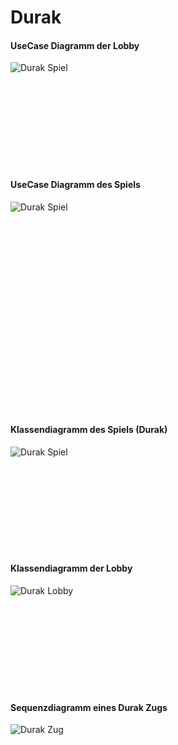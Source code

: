 # Durak

#### UseCase Diagramm der Lobby
![Durak Spiel](https://www.plantuml.com/plantuml/svg/TLD1JiCm4BplA_O8X_A0g8fQK6-Sg7Y04szTgwvThHqA0lwE4rkEGo6dtPd9xdWiRtmG78Qp0J1q21WSibR7W58pzK4x2-1Fsbu4Y_CdOFnUFVN2qwFeJuhTOEMJCuxnUjI15WB7aZYHdObgcDWjixlUeFkZaEwghSA3C9umQ_lW-Fz5YRvPymqmUXTM6S9drtKVc9pVlP0Y7rWJaxr7uJ42YTbfQvnI6NvsIjj4R0U_9DmG4hE_Q398x0CPa_dIrPAET60AMLAwIiBHbx4ewQ3jR2wXzQJfiZ8xrJNvHco4zvaktHY768F2Pj8HDoEVwmMrscNxIL8wW5BYQlNLbfyX5n6jZbw1OxvLct9T0cEU5JB7Ku7pOMeq9L1R-mlAAKAqWWzjie0DhjVQzcQGrBPGncT1j3Gfw3twa3ugbfBY4PjQL18ODVbActeFJFP-BPdfJPmJN-8F "UseCase_Lobby")

<br>
<br>
<br>
<br>
<br>
<br>
<br>
<br>

#### UseCase Diagramm des Spiels
![Durak Spiel](https://www.plantuml.com/plantuml/svg/TLBBRi8m4BplL-on7EW7H2Y2zjeRQk-RP9DO61kj3Qdw-FSws349gBcmymWpkyhMUH9_FchGt7hq5aLrlST62TTUMGFW3igSIEZu3HYUTySrENwX-j29FPlcrMehEFJAyy9WfM69OgM36wxgJiGE3-o-fyOEodJOadQShBMtydzEb1zIVW5eLB3OdnHhbWB9OPedQMSwOTKcCQD9_c3nh1hL9SCCB_vSSoWJBM_N4G36kv7fDCTCZ5TxYk32eiavDglndOpcbehPDCcGvYXJQcbM4LzogObnTQ-uoj1GtNyfxaSYN2LlYUlrJvalCjjjASIDbXoa8R2pzZFobhd8mrp-BWzdMznBqpfmgv8l0ZaTdyk9nG8t6_xq0PGbm3RyXY_x3m00 "UseCase_Spiel")

<br>
<br>
<br>
<br>
<br>
<br>
<br>
<br>
<br>
<br>
<br>
<br>
<br>
<br>
<br>
<br>
<br>
<br>

#### Klassendiagramm des Spiels (Durak)
![Durak Spiel](https://www.plantuml.com/plantuml/svg/PLF1SjCm4BthApI-q5AI2L0uU3WqRQPGwA63Pyg1uI3RQrjOaJ9hYGmk_NTMakquZG-szhrzgzqd-Qgp0gtRAhvnA5f-R_ByBsDTA_LEeDW-CKxFZH9TTosAjaRZT7bZb46-RwI56Msm18nKhYYN1UvL8DVMeioTXRl2w4psm5UHNYEQ_OaeQqHfzbBNl1Ag0yQU6Ijy7Pxj92WUkrfqFW1C8mhuyrV4hTnwz4xR6Fy1j21BMSzo8oDqZI2h4zoYs-wgbDyAp64isXNDDp8BTChNf9DLrRKnVXmtSBeUiAVdA4FQGidEmhH3-k1qQu4IPbDaDgZE46fG-WsF3Pppb6-0N0c9lQkl0NH9QUSdWssWggIMW0Ts6kwOE_OIS73p0erIrELt_ua56g7Bb8UPoTg8XUdkgKjz5eXPlH2FPrDvvuuCt5EpAVz1xuFagscd1XQ_VN3hpP7cg55lmPWqEFwYgs1NutV8mFQJ1HSn-pFa10dTUpz78LK7xRQnmx4w_mBOys5DcMPSFyXYWX5SFyc3NPFyyN0W0x8U3y4hukrDtYRyzMB1atVBvOTakdWlMVg6isTX_0b-_t6vl5mbSGx6ekcV_ddgCXaC7MhHoikCvrOp5V5NT8_eh_yF "Durak Spiel")

<br>
<br>
<br>
<br>
<br>
<br>
<br>
<br>

#### Klassendiagramm der Lobby
![Durak Lobby](https://www.plantuml.com/plantuml/svg/XLJDZjCm4BxxAKQzG7URQWli9OVLjbqa5XQqeaV4mKqcYObhLxP3eOZNuWLuCSQntKqBAhaucU-RRtxZM-kuSTr6mbrdU0iFUht-pfXjXTfompS_6D2pbDpQ1I_QskXEbKijjO5T8nmEO6rAD05QI-Ao7dlMWtFdZ5Xt3kyBhLPYZt0LuBanUlUNqwhXfTu9LKF5fKN6VZ9MU1rORGLAD13oob3KgD3srZo00R3-rM2DKjrXLGabqA1wFkIF1yoLxy8P_46ZBPepX0KAPz1BZ2bPfHs2nChrZ8zQIbHv__vUE1jB29NwZ-oriGw9P1Yg4hntghUVHwpsKbSL1GyjYDL--XmWhdPeoJcY9a-TYeJCzyBI4FesABx12Moua1FOxifnQgQIkguF-1F2EnkHgFgltiMU78ygfKx1lfscnjMUDpBY_olW4i8qepryd0GBnaF8BxhrEc_z4KrKufvujCFKm8NMAVgUnlTez3jVIGxtoZqfBnlk3fAA5uqHHKFrFchh-bP5opXIjaPyvGu_97lanMecC72W6AYwJSWmhNHBEGvopjvmLRO-Bw2imow1eu7uTGoCvlUlXlpfJu6vjGVLeoudTPZ5yqKyNyRpLJollJzZOUz6in5a6OokfjEBKH9aBFs4ezbqUkqPkcU6WUT0M-OSh560fXi1C2otWvlesPCll6voYeFBmVVwvanq60GFvYZJJoa7rRdzYSB5a77iFZku3xB8eKmN1YcHnorj9LsGVm00 "Durak Lobby")

<br>
<br>
<br>
<br>
<br>
<br>
<br>
<br>

#### Sequenzdiagramm eines Durak Zugs

![Durak Zug](https://www.plantuml.com/plantuml/svg/hLNBZjl64jttLnHy5zV6M8QroS983C_uuGHnW20A4i3mfYYMo8wQnN5tKy8eoD_u6xoQdNuiLIZI92LdaXYPXJZihiSvfnvybZB6t3K1NdGHj_2sgvnBMy_N6B61tnt8tohV18AKer-hgTD3k8ontJzlGnkX2BZUsk4wj_6gZIN5pr_9MnNRZakxtjS-qtZzgkKyyRD4BpdxV7Fg6N3FhoCHts4pHhVxSs16Zzvtn6lwWLB2YYw3hxWXph2M7uhW_fXAadhhNfitVaDlFDDvxEdjARB_uViEvt5NDPRjtdC56mo9dFl_ual-d4DL4kuj7y4bLv44GRm7c02NmzN9kIDMTM1rap8rUfHkKc_x2yLCllGLHRtOVJ4i2UTtc0aKnX8MJpK9B1ON5q-0eYI6xr5ImJiEL14xRkKbq2O_0IoWzXGXPRN883g3Kl2RZNDEmqYq7LnSWDXk9OqOv-5S7dBywdXRgMC3F_j6tD-IpnAK3zrWX-A_MCmYE1VQzXeAdmmRpzJu1XuBsBQakKZicoOFzjXj1fkiUS6dB7Gg2dBJjwx-00e4mwfwc18b7ZemCTG6PeHs62GXnJwLMM38a6FNlvtvN0VCXz57qOaSQLsVcz-jcSMdaCXwzImVIc476iXZ7yAXYyVROUw8Itt2fDIgjR0MPeaQaUugjEijx7qijUfoO7LNLGiIvD5JCUYpcsWeyDzGDINQEwQjdZnynrsZYIG41b7u5CVblEKadK0QwznnzT_Kn2oDe3NB7EXOix_LNEWlO1Hz1FiFP7-XUaSmjIkgZn-ZSkPsNQllEV5JiJ_JzVVBBehx5N6N3nJ9SuK5FHXbCt-fUVJhEkkNHoTzSBIcmq8dvS4SBxGRG5kXjjmzm-gQ3Xw3I1EKV6c4Lfb247cF7o8zL5ieCIKWpnIreSJDKv3dLey6_0tLqSPIcQZPjyWbr9WVwIbynqE3lj9qUugbijPCOwTRDlgqJQ2J4DlZHsRYUJgrj9mwyJhmR7bUp5UB0j34yBn6NfFv9Ot4eEBrrOA2YCjFCP1HZcs2nFSdWK6zIK_dnzWEEWnSrF9uAuMf1dogmDRmQa3mTHJ-logn-rS-bB8EbuyVcEsXIzWqn1KTZX_gODH5IXKVVgCz-I21pVOrYMtUjfnRm5AdfqT5ugCLTqx-cwvvcRE99gF2n4vUXg_CRd10SK2hoXtcwDnyLSgyQACLLjQ-KfMkd80gohvJeHvAkpOKjncI5r6KtyjOKS4-EOSXJqTr932BQItMs28-cLlZRb-XpV4sYdXQdMJ5qkG5LQrs51JaHvfBlOBK1ZaXtM7N5E0fFDP23DvzCR-6hqxHsGRPjGsip9EfReWbfBhZf_mWH8cdtlZllOMWARKdvhl5FbkuKwcimm_TE85BKK_5F_KQUjtw-EuG1k-llPawQYRsmd88CYlZeC_IjkNbi1H6Ln2uxfcawvhm9m00 "Durak Zug")

<br>
<br>
